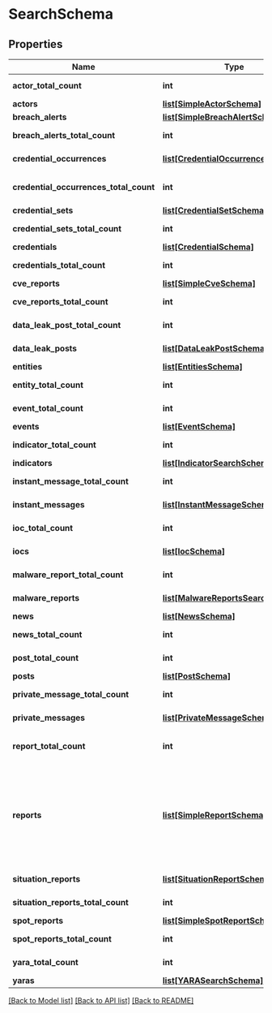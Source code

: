 # SearchSchema


## Properties
Name | Type | Description | Notes
------------ | ------------- | ------------- | -------------
**actor_total_count** | **int** | Total count of matched actors. | 
**actors** | [**list[SimpleActorSchema]**](SimpleActorSchema.md) | List of [Actors](#tag/Actors/paths/~1actors/get). | [optional] 
**breach_alerts** | [**list[SimpleBreachAlertSchema]**](SimpleBreachAlertSchema.md) | List of [Breach Alerts](#tag/Reports/paths/~1breachAlerts/get). | [optional] 
**breach_alerts_total_count** | **int** | Total count of matched breach alerts. | 
**credential_occurrences** | [**list[CredentialOccurrenceSchema]**](CredentialOccurrenceSchema.md) | List of [Credential occurrences](#tag/Credentials/paths/~1credentials~1occurrences/get). | [optional] 
**credential_occurrences_total_count** | **int** | Total count of matched credentials occurrences. | 
**credential_sets** | [**list[CredentialSetSchema]**](CredentialSetSchema.md) | List of [Credential sets](#tag/Credentials/paths/~1credentialSets/get). | [optional] 
**credential_sets_total_count** | **int** | Total count of matched credential sets. | 
**credentials** | [**list[CredentialSchema]**](CredentialSchema.md) | List of [Credentials](#tag/Credentials/paths/~1credentials/get). | [optional] 
**credentials_total_count** | **int** | Total count of matched credentials. | 
**cve_reports** | [**list[SimpleCveSchema]**](SimpleCveSchema.md) | List of [Cve Reports](#tag/Vulnerabilities/paths/~1cve~1reports/get). | [optional] 
**cve_reports_total_count** | **int** | Total count of matched vulnerability reports. | 
**data_leak_post_total_count** | **int** | Total count of matched data leak posts. | 
**data_leak_posts** | [**list[DataLeakPostSchema]**](DataLeakPostSchema.md) | List of [Data Leak Blogs](#tag/Data-Leak-Blogs/paths/~1dataleak~1posts/get). | [optional] 
**entities** | [**list[EntitiesSchema]**](EntitiesSchema.md) | List of [Entities](#tag/Entities/paths/~1entities/get). | [optional] 
**entity_total_count** | **int** | Total count of matched entities. | 
**event_total_count** | **int** | Total count of matched events. | 
**events** | [**list[EventSchema]**](EventSchema.md) | List of [Events](#tag/Events/paths/~1events/get). | [optional] 
**indicator_total_count** | **int** | Total count of matched indicators. | 
**indicators** | [**list[IndicatorSearchSchema]**](IndicatorSearchSchema.md) | List of [Indicators](#tag/Indicators/paths/~1indicators/get). | [optional] 
**instant_message_total_count** | **int** | Total count of matched instant messages. | 
**instant_messages** | [**list[InstantMessageSchema]**](InstantMessageSchema.md) | List of [Instant Messages](#tag/Messaging-Services/paths/~1messagingServices~1instantMessages/get). | [optional] 
**ioc_total_count** | **int** | Total count of matched IOCs. | 
**iocs** | [**list[IocSchema]**](IocSchema.md) | List of [Indicators of compromise](#tag/Indicators/paths/~1indicators/get). | [optional] 
**malware_report_total_count** | **int** | Total count of matched malware reports. | 
**malware_reports** | [**list[MalwareReportsSearchSchema]**](MalwareReportsSearchSchema.md) | List of [Malware Reports](#tag/Malware/paths/~1malwareReports/get). | [optional] 
**news** | [**list[NewsSchema]**](NewsSchema.md) | List of [News](#tag/News/paths/~1news/get). | [optional] 
**news_total_count** | **int** | Total count of matched news. | 
**post_total_count** | **int** | Total count of matched posts. | 
**posts** | [**list[PostSchema]**](PostSchema.md) | List of [Posts](#tag/Forums/paths/~1posts/get). | [optional] 
**private_message_total_count** | **int** | Total count of matched private messages. | 
**private_messages** | [**list[PrivateMessageSchema]**](PrivateMessageSchema.md) | List of [PrivateMessages](#tag/Forums/paths/~1privateMessages/get). | [optional] 
**report_total_count** | **int** | Total count of matched information or fintel reports. | 
**reports** | [**list[SimpleReportSchema]**](SimpleReportSchema.md) | List of [Information Reports] or [Fintel Reports]() ordered by creation time descending.  In version 1.3.0 reports also include new field &#x60;actorSubjectOfReport&#x60; with actors, mentioned in report subject. | [optional] 
**situation_reports** | [**list[SituationReportSchema]**](SituationReportSchema.md) | List of [Situation Reports](#tag/Global-Search/paths/~1search/get). | [optional] 
**situation_reports_total_count** | **int** | Total count of matched situation reports. | 
**spot_reports** | [**list[SimpleSpotReportSchema]**](SimpleSpotReportSchema.md) | List of [Spot Reports](#tag/Reports/paths/~1spotReports/get). | [optional] 
**spot_reports_total_count** | **int** | Total count of matched spot reports. | 
**yara_total_count** | **int** | Total count of matched yaras. | 
**yaras** | [**list[YARASearchSchema]**](YARASearchSchema.md) | List of [YARA](#tag/YARA/paths/~1yara/get). | [optional] 

[[Back to Model list]](../README.md#documentation-for-models) [[Back to API list]](../README.md#documentation-for-api-endpoints) [[Back to README]](../README.md)


